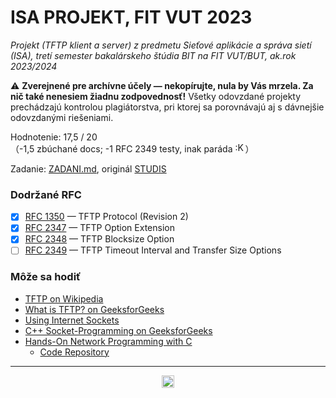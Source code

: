 # ISA PROJEKT, FIT VUT 2023 #

*Projekt (TFTP klient a server) z predmetu Sieťové aplikácie a správa sietí (ISA), tretí semester bakalárskeho štúdia BIT na FIT VUT/BUT, ak.rok 2023/2024*

⚠️ **Zverejnené pre archívne účely — nekopírujte, nula by Vás mrzela. Za nič také nenesiem žiadnu zodpovednosť!** Všetky odovzdané projekty prechádzajú kontrolou plagiátorstva, pri ktorej sa porovnávajú aj s dávnejšie odovzdanými riešeniami.
<br />

Hodnotenie: 17,5 / 20<br />（-1,5 zbúchané docs; -1 RFC 2349 testy, inak paráda <img alt=":Koteseni:" src="https://cdn.discordapp.com/emojis/1097293982704341012.png" height="16px" />）

Zadanie: [ZADANI.md](ZADANI.md), originál [STUDIS](https://www.vut.cz/studis/student.phtml?script_name=zadani_detail&apid=268266&zid=54264)

### Dodržané RFC ###

- [X] [RFC 1350](https://datatracker.ietf.org/doc/html/rfc1350) — TFTP Protocol (Revision 2)
- [X] [RFC 2347](https://datatracker.ietf.org/doc/html/rfc2347) — TFTP Option Extension
- [X] [RFC 2348](https://datatracker.ietf.org/doc/html/rfc2348) — TFTP Blocksize Option
- [ ] [RFC 2349](https://datatracker.ietf.org/doc/html/rfc2349) — TFTP Timeout Interval and Transfer Size Options

### Môže sa hodiť ###

- [TFTP on Wikipedia](https://en.wikipedia.org/wiki/Trivial_File_Transfer_Protocol)
- [What is TFTP? on GeeksforGeeks](https://www.geeksforgeeks.org/what-is-tftp-trivial-file-transfer-protocol/)
- [Using Internet Sockets](https://beej.us/guide/bgnet/pdf/bgnet_a4_c_1.pdf)
- [C++ Socket-Programming on GeeksforGeeks](https://www.geeksforgeeks.org/socket-programming-cc/)
- [Hands-On Network Programming with C](https://ebookcentral.proquest.com/lib/vutbrno/reader.action?docID=5774233)
  - [Code Repository](https://github.com/codeplea/hands-on-network-programming-with-c)

----------------------------------------------

<div align="center"><a href="https://wakatime.com"><img alt="wakatime" height="20em" src="https://wakatime.com/badge/user/dd421270-8f1c-43aa-aa5b-ec52a2a18852/project/cec5aeb3-ca5f-4d57-a522-6de66d9ce6bf.svg?style=for-the-badge" /></a></div>

